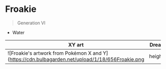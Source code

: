 # Froakie
> Generation VI

* Water

|XY art | Dream art 1 | Dream art 2 | Dream art 3 |
|-------|-------------|-------------|-------------|
|![Froakie's artwork from Pokémon X and Y](https://cdn.bulbagarden.net/upload/1/18/656Froakie.png | height=128) |![Froakie's artwork from the Global Link](https://archives.bulbagarden.net/media/upload/2/27/656Froakie_Dream.png | height=128) |![Froakie's artwork from the Global Link](https://archives.bulbagarden.net/media/upload/c/c6/656Froakie_Dream_2.png | height=128) |![Froakie's artwork from the Global Link](https://archives.bulbagarden.net/media/upload/f/f5/656Froakie_Dream_3.png | height=128) |
